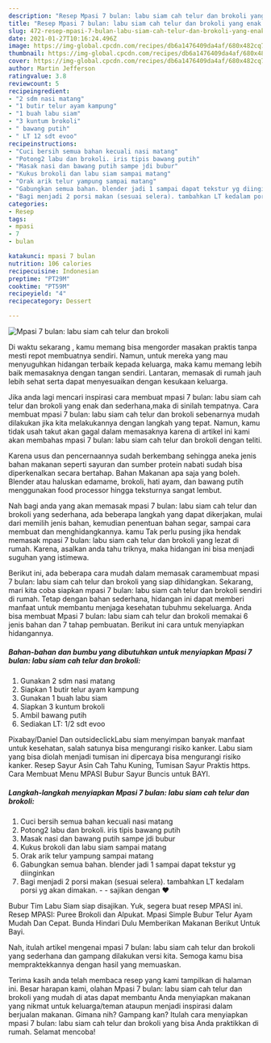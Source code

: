 ```yaml
---
description: "Resep Mpasi 7 bulan: labu siam cah telur dan brokoli yang enak dan Mudah Dibuat"
title: "Resep Mpasi 7 bulan: labu siam cah telur dan brokoli yang enak dan Mudah Dibuat"
slug: 472-resep-mpasi-7-bulan-labu-siam-cah-telur-dan-brokoli-yang-enak-dan-mudah-dibuat
date: 2021-01-27T10:16:24.496Z
image: https://img-global.cpcdn.com/recipes/db6a1476409da4af/680x482cq70/mpasi-7-bulan-labu-siam-cah-telur-dan-brokoli-foto-resep-utama.jpg
thumbnail: https://img-global.cpcdn.com/recipes/db6a1476409da4af/680x482cq70/mpasi-7-bulan-labu-siam-cah-telur-dan-brokoli-foto-resep-utama.jpg
cover: https://img-global.cpcdn.com/recipes/db6a1476409da4af/680x482cq70/mpasi-7-bulan-labu-siam-cah-telur-dan-brokoli-foto-resep-utama.jpg
author: Martin Jefferson
ratingvalue: 3.8
reviewcount: 5
recipeingredient:
- "2 sdm nasi matang"
- "1 butir telur ayam kampung"
- "1 buah labu siam"
- "3 kuntum brokoli"
- " bawang putih"
- " LT 12 sdt evoo"
recipeinstructions:
- "Cuci bersih semua bahan kecuali nasi matang"
- "Potong2 labu dan brokoli. iris tipis bawang putih"
- "Masak nasi dan bawang putih sampe jdi bubur"
- "Kukus brokoli dan labu siam sampai matang"
- "Orak arik telur yampung sampai matang"
- "Gabungkan semua bahan. blender jadi 1 sampai dapat tekstur yg diinginkan"
- "Bagi menjadi 2 porsi makan (sesuai selera). tambahkan LT kedalam porsi yg akan dimakan.   sajikan dengan ❤️"
categories:
- Resep
tags:
- mpasi
- 7
- bulan

katakunci: mpasi 7 bulan 
nutrition: 106 calories
recipecuisine: Indonesian
preptime: "PT29M"
cooktime: "PT59M"
recipeyield: "4"
recipecategory: Dessert

---
```



![Mpasi 7 bulan: labu siam cah telur dan brokoli](https://img-global.cpcdn.com/recipes/db6a1476409da4af/680x482cq70/mpasi-7-bulan-labu-siam-cah-telur-dan-brokoli-foto-resep-utama.jpg)

Di waktu  sekarang , kamu memang bisa mengorder masakan praktis tanpa mesti repot membuatnya sendiri. Namun, untuk mereka yang mau menyuguhkan hidangan terbaik kepada keluarga, maka kamu memang lebih baik memasaknya dengan tangan sendiri. Lantaran, memasak di rumah jauh lebih sehat serta dapat menyesuaikan dengan kesukaan keluarga.

Jika anda lagi mencari inspirasi cara membuat mpasi 7 bulan: labu siam cah telur dan brokoli yang enak dan sederhana,maka di sinilah tempatnya. Cara membuat mpasi 7 bulan: labu siam cah telur dan brokoli  sebenarnya mudah dilakukan jika kita melakukannya dengan langkah yang tepat. Namun, kamu tidak usah takut akan gagal dalam memasaknya 
karena di artikel ini kami akan membahas mpasi 7 bulan: labu siam cah telur dan brokoli dengan teliti.  

Karena usus dan pencernaannya sudah berkembang sehingga aneka jenis bahan makanan seperti sayuran dan sumber protein nabati sudah bisa diperkenalkan secara bertahap. Bahan Makanan apa saja yang boleh. Blender atau haluskan edamame, brokoli, hati ayam, dan bawang putih menggunakan food processor hingga teksturnya sangat lembut.

Nah bagi anda yang akan memasak mpasi 7 bulan: labu siam cah telur dan brokoli yang sederhana, ada beberapa langkah yang dapat dikerjakan, mulai dari memilih jenis bahan, kemudian penentuan bahan segar, sampai cara membuat dan menghidangkannya. kamu Tak perlu pusing jika hendak memasak mpasi 7 bulan: labu siam cah telur dan brokoli yang lezat di rumah. Karena, asalkan anda  tahu triknya, maka hidangan ini bisa menjadi suguhan yang istimewa.

Berikut ini, ada beberapa cara mudah dalam memasak caramembuat mpasi 7 bulan: labu siam cah telur dan brokoli yang siap dihidangkan. Sekarang, mari kita coba siapkan mpasi 7 bulan: labu siam cah telur dan brokoli sendiri di rumah. Tetap dengan bahan sederhana, hidangan ini dapat memberi manfaat untuk membantu menjaga kesehatan tubuhmu sekeluarga. Anda bisa membuat Mpasi 7 bulan: labu siam cah telur dan brokoli memakai 6 jenis bahan dan 7 tahap pembuatan. Berikut ini cara untuk menyiapkan hidangannya.

<!--inarticleads1-->

##### Bahan-bahan dan bumbu yang dibutuhkan untuk menyiapkan Mpasi 7 bulan: labu siam cah telur dan brokoli:

1. Gunakan 2 sdm nasi matang
1. Siapkan 1 butir telur ayam kampung
1. Gunakan 1 buah labu siam
1. Siapkan 3 kuntum brokoli
1. Ambil  bawang putih
1. Sediakan  LT: 1/2 sdt evoo


Pixabay/Daniel Dan outsideclickLabu siam menyimpan banyak manfaat untuk kesehatan, salah satunya bisa mengurangi risiko kanker. Labu siam yang bisa diolah menjadi tumisan ini dipercaya bisa mengurangi risiko kanker. Resep Sayur Asin Cah Tahu Kuning, Tumisan Sayur Praktis https. Cara Membuat Menu MPASI Bubur Sayur Buncis untuk BAYI. 

<!--inarticleads2-->

##### Langkah-langkah menyiapkan Mpasi 7 bulan: labu siam cah telur dan brokoli:

1. Cuci bersih semua bahan kecuali nasi matang
1. Potong2 labu dan brokoli. iris tipis bawang putih
1. Masak nasi dan bawang putih sampe jdi bubur
1. Kukus brokoli dan labu siam sampai matang
1. Orak arik telur yampung sampai matang
1. Gabungkan semua bahan. blender jadi 1 sampai dapat tekstur yg diinginkan
1. Bagi menjadi 2 porsi makan (sesuai selera). tambahkan LT kedalam porsi yg akan dimakan.  -  - sajikan dengan ❤️


Bubur Tim Labu Siam siap disajikan. Yuk, segera buat resep MPASI ini. Resep MPASI: Puree Brokoli dan Alpukat. Mpasi Simple Bubur Telur Ayam Mudah Dan Cepat. Bunda Hindari Dulu Memberikan Makanan Berikut Untuk Bayi. 

Nah, itulah artikel mengenai  mpasi 7 bulan: labu siam cah telur dan brokoli  yang sederhana dan gampang dilakukan versi kita. Semoga kamu bisa mempraktekkannya dengan hasil yang memuaskan. 

Terima kasih anda telah membaca resep yang kami tampilkan di halaman ini. Besar harapan kami, olahan  Mpasi 7 bulan: labu siam cah telur dan brokoli yang mudah di atas dapat membantu Anda menyiapkan makanan yang nikmat untuk keluarga/teman ataupun menjadi inspirasi dalam berjualan makanan. Gimana nih? Gampang kan? Itulah cara menyiapkan mpasi 7 bulan: labu siam cah telur dan brokoli yang bisa Anda praktikkan di rumah. Selamat mencoba!

